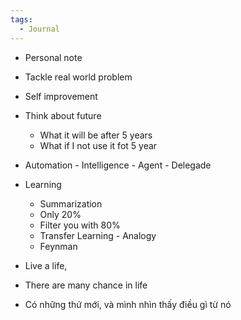 ```yaml
---
tags:
  - Journal
---
```

- Personal note
- Tackle real world problem
- Self improvement

- Think about future
	- What it will be after 5 years
	- What if I not use it fot 5 year
- Automation - Intelligence - Agent - Delegade
- Learning
	- Summarization
	- Only 20%
	- Filter you with 80%
	- Transfer Learning - Analogy
	- Feynman
- Live a life, 
- There are many chance in life
- Có những thứ mới, và mình nhìn thấy điều gì từ nó